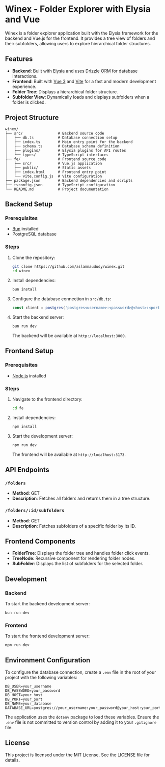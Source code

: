 # Winex - Folder Explorer with Elysia and Vue

Winex is a folder explorer application built with the Elysia framework for the backend and Vue.js for the frontend. It provides a tree view of folders and their subfolders, allowing users to explore hierarchical folder structures.

## Features

- **Backend**: Built with [Elysia](https://elysiajs.com/) and uses [Drizzle ORM](https://orm.drizzle.team/) for database interactions.
- **Frontend**: Built with [Vue 3](https://vuejs.org/) and [Vite](https://vitejs.dev/) for a fast and modern development experience.
- **Folder Tree**: Displays a hierarchical folder structure.
- **Subfolder View**: Dynamically loads and displays subfolders when a folder is clicked.

## Project Structure

```
winex/
├── src/                # Backend source code
│   ├── db.ts           # Database connection setup
│   ├── index.ts        # Main entry point for the backend
│   ├── schema.ts       # Database schema definition
│   ├── plugins/        # Elysia plugins for API routes
│   └── types/          # TypeScript interfaces
├── fe/                 # Frontend source code
│   ├── src/            # Vue.js application
│   ├── public/         # Static assets
│   ├── index.html      # Frontend entry point
│   └── vite.config.js  # Vite configuration
├── package.json        # Backend dependencies and scripts
├── tsconfig.json       # TypeScript configuration
└── README.md           # Project documentation
```

## Backend Setup

### Prerequisites

- [Bun](https://bun.sh/) installed
- PostgreSQL database

### Steps

1. Clone the repository:
   ```bash
   git clone https://github.com/aslammaududy/winex.git
   cd winex
   ```

2. Install dependencies:
   ```bash
   bun install
   ```

3. Configure the database connection in `src/db.ts`:
   ```ts
   const client = postgres('postgres<username>:<password>@<host>:<port>/<database>');
   ```

4. Start the backend server:
   ```bash
   bun run dev
   ```

   The backend will be available at `http://localhost:3000`.

## Frontend Setup

### Prerequisites

- [Node.js](https://nodejs.org/) installed

### Steps

1. Navigate to the frontend directory:
   ```bash
   cd fe
   ```

2. Install dependencies:
   ```bash
   npm install
   ```

3. Start the development server:
   ```bash
   npm run dev
   ```

   The frontend will be available at `http://localhost:5173`.

## API Endpoints

### `/folders`
- **Method**: GET
- **Description**: Fetches all folders and returns them in a tree structure.

### `/folders/:id/subfolders`
- **Method**: GET
- **Description**: Fetches subfolders of a specific folder by its ID.

## Frontend Components

- **FolderTree**: Displays the folder tree and handles folder click events.
- **TreeNode**: Recursive component for rendering folder nodes.
- **SubFolder**: Displays the list of subfolders for the selected folder.

## Development

### Backend
To start the backend development server:
```bash
bun run dev
```

### Frontend
To start the frontend development server:
```bash
npm run dev
```

## Environment Configuration

To configure the database connection, create a `.env` file in the root of your project with the following variables:

```
DB_USER=your_username
DB_PASSWORD=your_password
DB_HOST=your_host
DB_PORT=your_port
DB_NAME=your_database
DATABASE_URL=postgres://your_username:your_password@your_host:your_port/your_database
```

The application uses the `dotenv` package to load these variables. Ensure the `.env` file is not committed to version control by adding it to your `.gitignore` file.

## License

This project is licensed under the MIT License. See the LICENSE file for details.